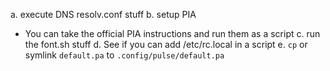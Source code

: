 a. execute DNS resolv.conf stuff
b. setup PIA
  - You can take the official PIA instructions and run them as a script
c. run the font.sh stuff
d. See if you can add /etc/rc.local in a script
e. `cp` or symlink `default.pa` to `.config/pulse/default.pa`
